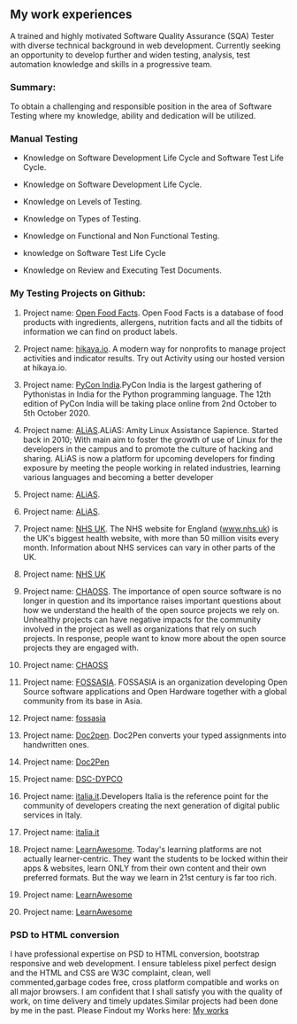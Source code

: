 ## My work experiences

A trained and highly motivated Software Quality Assurance (SQA) Tester with diverse technical background in web development. Currently seeking an opportunity to develop further and widen testing, analysis, test automation knowledge and skills in a progressive team.



### Summary:

To obtain a challenging and responsible position in the area of Software Testing where my knowledge, ability and dedication will be utilized.

### Manual Testing
* Knowledge on Software Development Life Cycle and Software Test Life Cycle.

* Knowledge on Software Development Life Cycle.

* Knowledge on Levels of Testing.

* Knowledge on Types of Testing.

* Knowledge on Functional and Non Functional Testing.

* knowledge on Software Test Life Cycle

* Knowledge on Review and Executing Test Documents.

### My Testing Projects on Github:

1. Project name: [Open Food Facts](https://github.com/openfoodfacts/openfoodfacts-server/issues/4024). Open Food Facts is a database of food products with ingredients, allergens, nutrition facts and all the tidbits of information we can find on product labels. 

1. Project name: [hikaya.io](https://github.com/hikaya-io/activity/issues/679). A modern way for nonprofits to manage project activities and indicator results.
Try out Activity using our hosted version at hikaya.io.

1. Project name: [PyCon India](https://github.com/pythonindia/inpycon-blog/issues/304).PyCon India is the largest gathering of Pythonistas in India for the Python programming language. The 12th edition of PyCon India will be taking place online from 2nd October to 5th October 2020.

1. Project name: [ALiAS](https://github.com/asetalias/asetalias.github.io/issues/223).ALiAS: Amity Linux Assistance Sapience. Started back in 2010; With main aim to foster the growth of use of Linux for the developers in the campus and to promote the culture of hacking and sharing.
ALiAS is now a platform for upcoming developers for finding exposure by meeting the people working in related industries, learning various languages and becoming a better developer 

1. Project name: [ALiAS](https://github.com/asetalias/asetalias.github.io/issues/222).

1. Project name: [ALiAS](https://github.com/asetalias/asetalias.github.io/issues/221).

1. Project name: [NHS UK](https://github.com/nhsuk/nhsuk-frontend/issues/624). The NHS website for England (www.nhs.uk) is the UK's biggest health website, with more than 50 million visits every month. Information about NHS services can vary in other parts of the UK. 

1. Project name: [NHS UK](https://github.com/nhsuk/nhsuk-frontend/issues/625)

1. Project name: [CHAOSS](https://github.com/chaoss/website/issues/417). The importance of open source software is no longer in question and its importance raises important questions about how we understand the health of the open source projects we rely on. Unhealthy projects can have negative impacts for the community involved in the project as well as organizations that rely on such projects. In response, people want to know more about the open source projects they are engaged with.

1. Project name: [CHAOSS](https://github.com/chaoss/website/issues/418)

1. Project name: [FOSSASIA](https://github.com/fossasia/fossasia.org/issues/782). FOSSASIA is an organization developing Open Source software applications and Open Hardware together with a global community from its base in Asia. 

1. Project name: [fossasia](https://github.com/fossasia/fossasia.org/issues/784)

1. Project name: [Doc2pen](https://github.com/smaranjitghose/doc2pen/issues/118). Doc2Pen converts your typed assignments into handwritten ones.

1. Project name: [Doc2Pen](https://github.com/smaranjitghose/doc2pen/issues/117)

1. Project name: [DSC-DYPCO](https://github.com/DSC-DYPCOE/DSC-DYPCOE-Website/issues/2)

1. Project name: [italia.it](https://github.com/italia/developers.italia.it/issues/685).Developers Italia is the reference point for the community of developers creating the next generation of digital public services in Italy.

1. Project name: [italia.it](https://github.com/italia/developers.italia.it/issues/688)

1. Project name: [LearnAwesome](https://github.com/learn-awesome/learn/issues/197). Today's learning platforms are not actually learner-centric. They want the students to be locked within their apps & websites, learn ONLY from their own content and their own preferred formats. But the way we learn in 21st century is far too rich.

1. Project name: [LearnAwesome](https://github.com/learn-awesome/learn/issues/201)

1. Project name: [LearnAwesome](https://github.com/learn-awesome/learn/issues/199)







### PSD to HTML conversion

I have professional expertise on PSD to HTML conversion, bootstrap responsive and web development. I ensure tableless pixel perfect design and the HTML and CSS are W3C complaint, clean, well commented,garbage codes free, cross platform compatible and works on all major browsers. I am confident that I shall satisfy you with the quality of work, on time delivery and timely updates.Similar projects had been done by me in the past. Please Findout my Works here: [My works](http://kmlhsn.epizy.com/myworklist/)
